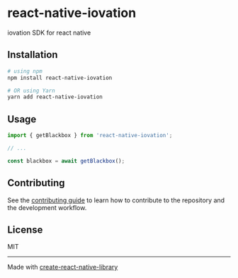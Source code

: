 # react-native-iovation

iovation SDK for react native

## Installation

```sh
# using npm
npm install react-native-iovation

# OR using Yarn
yarn add react-native-iovation
```

## Usage

```js
import { getBlackbox } from 'react-native-iovation';

// ...

const blackbox = await getBlackbox();
```

## Contributing

See the [contributing guide](CONTRIBUTING.md) to learn how to contribute to the repository and the development workflow.

## License

MIT

---

Made with [create-react-native-library](https://github.com/callstack/react-native-builder-bob)
